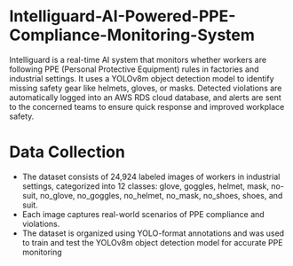 # Intelliguard-AI-Powered-PPE-Compliance-Monitoring-System
Intelliguard is a real-time AI system that monitors whether workers are following PPE (Personal Protective Equipment) rules in factories and industrial settings. It uses a YOLOv8m object detection model to identify missing safety gear like helmets, gloves, or masks. Detected violations are automatically logged into an AWS RDS cloud database, and alerts are sent to the concerned teams to ensure quick response and improved workplace safety.
# Data Collection
- The dataset consists of 24,924 labeled images of workers in industrial settings, categorized into 12 classes: glove, goggles, helmet, mask, no-suit, no_glove, no_goggles, no_helmet, no_mask, no_shoes, shoes, and suit.
- Each image captures real-world scenarios of PPE compliance and violations.
- The dataset is organized using YOLO-format annotations and was used to train and test the YOLOv8m object detection model for accurate PPE monitoring
